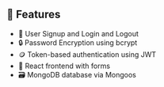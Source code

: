 ## 🚀 Features
- 🔐 User Signup and Login and Logout
- 🔒 Password Encryption using bcrypt
- 🪙 Token-based authentication using JWT
- 🧠 React frontend with forms
- 🗃 MongoDB database via Mongoos
